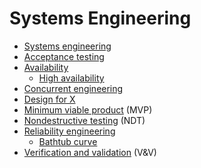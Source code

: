 # Systems Engineering
* [Systems engineering](https://en.wikipedia.org/wiki/Systems_engineering)
* [Acceptance testing](https://en.wikipedia.org/wiki/Acceptance_testing)
* [Availability](https://en.wikipedia.org/wiki/Availability)
  * [High availability](https://en.wikipedia.org/wiki/High_availability)
* [Concurrent engineering](https://en.wikipedia.org/wiki/Concurrent_engineering)
* [Design for X](https://en.wikipedia.org/wiki/Design_for_X)
* [Minimum viable product](https://en.wikipedia.org/wiki/Minimum_viable_product) (MVP)
* [Nondestructive testing](https://en.wikipedia.org/wiki/Nondestructive_testing) (NDT)
* [Reliability engineering](https://en.wikipedia.org/wiki/Reliability_engineering)
  * [Bathtub curve](https://en.wikipedia.org/wiki/Bathtub_curve)
* [Verification and validation](https://en.wikipedia.org/wiki/Verification_and_validation) (V&V)
